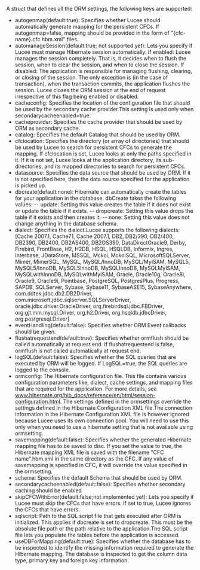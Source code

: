 
A struct that defines all the ORM settings, the following keys are supported:
- autogenmap(default:true): Specifies whether Lucee should automatically generate mapping for the persistent CFCs. If autogenmap=false, mapping should be provided in the form of "{cfc-name}.cfc.hbm.xml" files.
- automanageSession(default:true; not supported yet): Lets you specify if Lucee must manage Hibernate session automatically. If enabled: Lucee manages the session completely. That is, it decides when to flush the session, when to clear the session, and when to close the session. If disabled: The application is responsible for managing flushing, clearing, or closing of the session. The only exception is (in the case of transaction), when the transaction commits, the application flushes the session. Lucee closes the ORM session at the end of request irrespective of this flag being enabled or disabled.
- cacheconfig: Specifies the location of the configuration file that should be used by the secondary cache provider.This setting is used only when secondarycacheenabled=true.
- cacheprovider: Specifies the cache provider that should be used by ORM as secondary cache.
- catalog: Specifies the default Catalog that should be used by ORM.
- cfclocation: Specifies the directory (or array of directories) that should be used by Lucee to search for persistent CFCs to generate the mapping. If cfclocation is set, Lucee looks at only the paths specified in it. If it is not set, Lucee looks at the application directory, its sub-directories, and its mapped directories to search for persistent CFCs.
- datasource: Specifies the data source that should be used by ORM. If it is not specified here, then the data source specified for the application is picked up.
- dbcreate(default:none): Hibernate can automatically create the tables for your application in the database. dbCreate takes the following values:
-- update: Setting this value creates the table if it does not exist or update the table if it exists.
-- dropcreate: Setting this value drops the table if it exists and then creates it.
-- none: Setting this value does not change anything in the database schema.
- dialect: Specifies the dialect.Lucee supports the following dialects: [Cache 2007.1, Cache71, Cache 2007.1, DB2, DB2/390, DB2/400, DB2390, DB2400, DB2AS400, DB2OS390, DataDirectOracle9, Derby, Firebird, FrontBase, H2, H2DB, HSQL, HSQLDB, Informix, Ingres, Interbase, JDataStore, MSSQL, Mckoi, MckoiSQL, MicrosoftSQLServer, Mimer, MimerSQL, MySQL, MySQL/InnoDB, MySQL/MyISAM, MySQL5, MySQL5/InnoDB, MySQL5InnoDB, MySQLInnoDB, MySQLMyISAM, MySQLwithInnoDB, MySQLwithMyISAM, Oracle, Oracle10g, Oracle8i, Oracle9, Oracle9i, Pointbase, PostgreSQL, PostgresPlus, Progress, SAPDB, SQLServer, Sybase, Sybase11, SybaseASE15, SybaseAnywhere, com.ddtek.jdbc.db2.DB2Driver, com.microsoft.jdbc.sqlserver.SQLServerDriver, oracle.jdbc.driver.OracleDriver, org.firebirdsql.jdbc.FBDriver, org.gjt.mm.mysql.Driver, org.h2.Driver, org.hsqldb.jdbcDriver, org.postgresql.Driver]
- eventHandling(default:false): Specifies whether ORM Event callbacks should be given.
- flushatrequestend(default:true): Specifies whether ormflush should be called automatically at request end. If flushatrequestend is false, ormflush is not called automatically at request end.
- logSQL(default:false): Specifies whether the SQL queries that are executed by ORM will be logged. If LogSQL=true, the SQL queries are logged to the console.
- ormconfig: The Hibernate configuration file. This file contains various configuration parameters like, dialect, cache settings, and mapping files that are required for the application. For more details, see www.hibernate.org/hib_docs/reference/en/html/session-configuration.html. The settings defined in the ormsettings override the settings defined in the Hibernate Configuration XML file.The connection information in the Hibernate Configuration XML file is however ignored because Lucee uses its own connection pool. You will need to use this only when you need to use a hibernate setting that is not available using ormsetting.
- savemapping(default:false): Specifies whether the generated Hibernate mapping file has to be saved to disc. If you set the value to true, the Hibernate mapping XML file is saved with the filename "CFC name".hbm.xml in the same directory as the CFC. If any value of savemapping is specified in CFC, it will override the value specified in the ormsetting.
- schema: Specifies the default Schema that should be used by ORM.
- secondarycacheenabled(default:false): Specifies whether secondary caching should be enabled
- skipCFCWithError(default:false;not implemented yet): Lets you specify if Lucee must skip the CFCs that have errors. If set to true, Lucee ignores the CFCs that have errors.
- sqlscript: Path to the SQL script file that gets executed after ORM is initialized. This applies if dbcreate is set to dropcreate. This must be the absolute file path or the path relative to the application.The SQL script file lets you populate the tables before the application is accessed.
- useDBForMapping(default:true): Specifies whether the database has to be inspected to identify the missing information required to generate the Hibernate mapping. The database is inspected to get the column data type, primary key and foreign key information.

